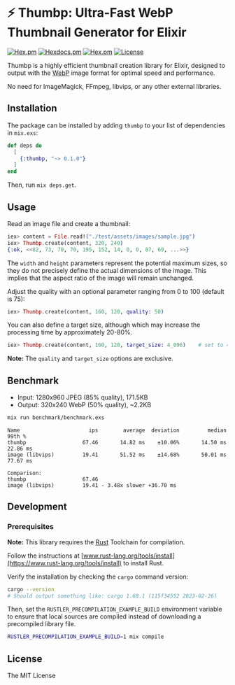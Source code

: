 ⚡ Thumbp: Ultra-Fast WebP Thumbnail Generator for Elixir
========================================================

[![Hex.pm](https://img.shields.io/hexpm/v/thumbp.svg)](https://hex.pm/packages/thumbp)
[![Hexdocs.pm](https://img.shields.io/badge/hex-docs-lightgreen.svg)](https://hexdocs.pm/thumbp/)
[![Hex.pm](https://img.shields.io/hexpm/dt/thumbp.svg)](https://hex.pm/packages/thumbp)
[![License](https://img.shields.io/hexpm/l/thumbp.svg)](https://github.com/ryochin/thumbp/blob/master/LICENSE)

Thumbp is a highly efficient thumbnail creation library for Elixir, designed to output with the [WebP](https://developers.google.com/speed/webp) image format for optimal speed and performance.

No need for ImageMagick, FFmpeg, libvips, or any other external libraries.

Installation
------------

The package can be installed by adding `thumbp` to your list of dependencies in `mix.exs`:

```elixir
def deps do
  [
    {:thumbp, "~> 0.1.0"}
  ]
end
```

Then, run `mix deps.get`.

Usage
-----

Read an image file and create a thumbnail:

```elixir
iex> content = File.read!("./test/assets/images/sample.jpg")
iex> Thumbp.create(content, 320, 240)
{:ok, <<82, 73, 70, 70, 195, 152, 14, 0, 0, 87, 69, ...>>}
```

The `width` and `height` parameters represent the potential maximum sizes, so they do not precisely define the actual dimensions of the image. This implies that the aspect ratio of the image will remain unchanged.

Adjust the quality with an optional parameter ranging from 0 to 100 (default is 75):

```elixir
iex> Thumbp.create(content, 160, 120, quality: 50)
```

You can also define a target size, although which may increase the processing time by approximately 20-80%.

```elixir
iex> Thumbp.create(content, 160, 120, target_size: 4_096)    # set to 4KB
```

**Note:** The `quality` and `target_size` options are exclusive.

Benchmark
---------

* Input: 1280x960 JPEG (85% quality), 171.5KB
* Output: 320x240 WebP (50% quality), ~2.2KB

```sh
mix run benchmark/benchmark.exs
```

```text
Name                      ips        average  deviation         median         99th %
thumbp                  67.46       14.82 ms    ±10.06%       14.50 ms       22.86 ms
image (libvips)         19.41       51.52 ms    ±14.68%       50.01 ms       77.67 ms

Comparison:
thumbp                  67.46
image (libvips)         19.41 - 3.48x slower +36.70 ms
```

Development
-----------

### Prerequisites

**Note:** This library requires the [Rust](https://www.rust-lang.org/) Toolchain for compilation.

Follow the instructions at [www.rust-lang.org/tools/install](https://www.rust-lang.org/tools/install) to install Rust.

Verify the installation by checking the `cargo` command version:

```sh
cargo --version
# Should output something like: cargo 1.68.1 (115f34552 2023-02-26)
```

Then, set the `RUSTLER_PRECOMPILATION_EXAMPLE_BUILD` environment variable to ensure that local sources are compiled instead of downloading a precompiled library file.

```sh
RUSTLER_PRECOMPILATION_EXAMPLE_BUILD=1 mix compile
```

License
-------

The MIT License
